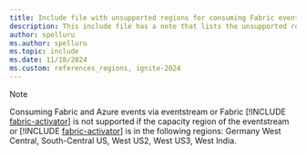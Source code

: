 ```yaml
---
title: Include file with unsupported regions for consuming Fabric events
description: This include file has a note that lists the unsupported regions for consuming Fabric and Azure events via Fabric eventstreams. 
author: spelluru
ms.author: spelluru
ms.topic: include
ms.date: 11/18/2024
ms.custom: references_regions, ignite-2024
---
```


> [!NOTE]
> Consuming Fabric and Azure events via eventstream or Fabric [!INCLUDE [fabric-activator](../../real-time-intelligence/includes/fabric-activator.md)] is not supported if the capacity region of the eventstream or [!INCLUDE [fabric-activator](../../real-time-intelligence/includes/fabric-activator.md)] is in the following regions: Germany West Central, South-Central US, West US2, West US3, West India.
